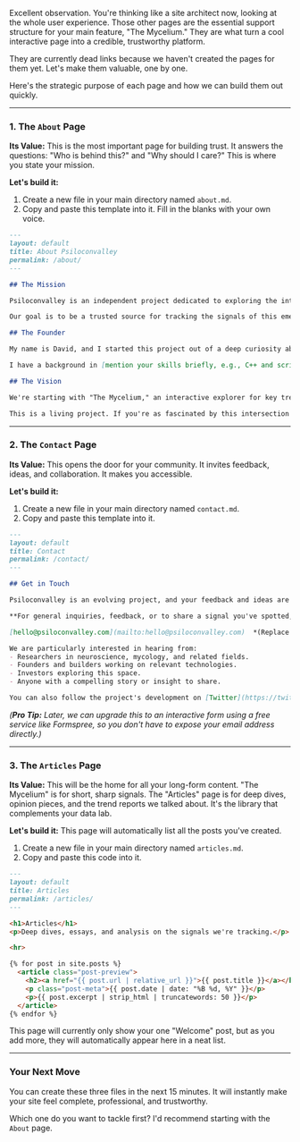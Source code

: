 Excellent observation. You're thinking like a site architect now, looking at the whole user experience. Those other pages are the essential support structure for your main feature, "The Mycelium." They are what turn a cool interactive page into a credible, trustworthy platform.

They are currently dead links because we haven't created the pages for them yet. Let's make them valuable, one by one.

Here's the strategic purpose of each page and how we can build them out quickly.

---

### 1. The `About` Page

**Its Value:** This is the most important page for building trust. It answers the questions: "Who is behind this?" and "Why should I care?" This is where you state your mission.

**Let's build it:**

1.  Create a new file in your main directory named `about.md`.
2.  Copy and paste this template into it. Fill in the blanks with your own voice.

```markdown
---
layout: default
title: About Psiloconvalley
permalink: /about/
---

## The Mission

Psiloconvalley is an independent project dedicated to exploring the intersection of consciousness, technology, and innovation. We believe the next great breakthroughs won't just come from faster chips or smarter algorithms, but from a deeper understanding of the human mind itself.

Our goal is to be a trusted source for tracking the signals of this emerging future—from scientific research and startup trends to the philosophical implications of a world where technology and consciousness are increasingly intertwined.

## The Founder

My name is David, and I started this project out of a deep curiosity about [mention your personal interest here - e.g., the future of human potential, how new ideas are formed, the surprising connections between ancient wisdom and modern tech].

I have a background in [mention your skills briefly, e.g., C++ and scripting languages], and I believe that by applying a data-driven, analytical lens to these often "soft" topics, we can uncover powerful insights. This site is my experiment in building a tool, not just a publication, to help make sense of it all.

## The Vision

We're starting with "The Mycelium," an interactive explorer for key trends. In the future, we aim to build more powerful, AI-driven tools to help researchers, builders, and investors navigate this exciting and complex landscape.

This is a living project. If you're as fascinated by this intersection as I am, I hope you'll join the conversation.
```

---

### 2. The `Contact` Page

**Its Value:** This opens the door for your community. It invites feedback, ideas, and collaboration. It makes you accessible.

**Let's build it:**

1.  Create a new file in your main directory named `contact.md`.
2.  Copy and paste this template into it.

```markdown
---
layout: default
title: Contact
permalink: /contact/
---

## Get in Touch

Psiloconvalley is an evolving project, and your feedback and ideas are invaluable.

**For general inquiries, feedback, or to share a signal you've spotted, please email:**

[hello@psiloconvalley.com](mailto:hello@psiloconvalley.com)  *(Replace with your actual email)*

We are particularly interested in hearing from:
- Researchers in neuroscience, mycology, and related fields.
- Founders and builders working on relevant technologies.
- Investors exploring this space.
- Anyone with a compelling story or insight to share.

You can also follow the project's development on [Twitter](https://twitter.com/psiloconvalley) and [GitHub](https://github.com/psiloconvalley). *(Replace with your actual social links)*
```
*(**Pro Tip:** Later, we can upgrade this to an interactive form using a free service like Formspree, so you don't have to expose your email address directly.)*

---

### 3. The `Articles` Page

**Its Value:** This will be the home for all your long-form content. "The Mycelium" is for short, sharp signals. The "Articles" page is for deep dives, opinion pieces, and the trend reports we talked about. It's the library that complements your data lab.

**Let's build it:** This page will automatically list all the posts you've created.

1.  Create a new file in your main directory named `articles.md`.
2.  Copy and paste this code into it.

```markdown
---
layout: default
title: Articles
permalink: /articles/
---

<h1>Articles</h1>
<p>Deep dives, essays, and analysis on the signals we're tracking.</p>

<hr>

{% for post in site.posts %}
  <article class="post-preview">
    <h2><a href="{{ post.url | relative_url }}">{{ post.title }}</a></h2>
    <p class="post-meta">{{ post.date | date: "%B %d, %Y" }}</p>
    <p>{{ post.excerpt | strip_html | truncatewords: 50 }}</p>
  </article>
{% endfor %}
```
This page will currently only show your one "Welcome" post, but as you add more, they will automatically appear here in a neat list.

---

### Your Next Move

You can create these three files in the next 15 minutes. It will instantly make your site feel complete, professional, and trustworthy.

Which one do you want to tackle first? I'd recommend starting with the `About` page.
